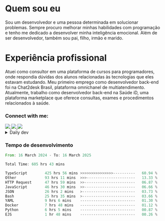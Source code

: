 # Quem sou eu
Sou um desenvolvedor e uma pessoa determinada em solucionar problemas. Sempre procuro melhorar minhas habilidades com programação e tenho me dedicado a desenvolver minha inteligência emocional. Além de ser desenvolvedor, também sou pai, filho, irmão e marido.

# Experiência profissional
Atuei como consultor em uma plataforma de cursos para programadores, onde respondia dúvidas dos alunos relacionadas às tecnologias que eles estavam estudando.
Meu primeiro emprego como desenvolvedor back-end foi na Chat2desk Brasil, plataforma omnichanel de multiatendimento.
Atualmente, trabalho como desenvolvedor back-end na Saúde iD, uma plataforma marketplace que oferece consultas, exames e procedimentos relacionados à saúde.

### Connect with me:
<a href="https://www.linkedin.com/in/theusmoreira" target="_blank" >
<img src="https://img.shields.io/badge/linkedin-%230077B5.svg?&style=for-the-badge&logo=linkedin&logoColor=white ">
</a>
<a href="https://www.instagram.com/matheus.s.moreira/" target="_blank">
<img src="https://img.shields.io/badge/instagram-%23E4405F.svg?&style=for-the-badge&logo=instagram&logoColor=white">
</a>
<a href="mailto:matheussm301@gmail.com"  target="_blank">
<img src="https://img.shields.io/badge/gmail-%23E4405F.svg?&style=for-the-badge&logo=gmail&logoColor=white">
</a>


<details>
  <summary>Daily dev </summary>
<p>
  <a href="https://app.daily.dev/matheussantos"><img src="https://github.com/matheus-santos-moreira/matheus-santos-moreira/blob/master/devcard.svg" width="200" alt="Matheus Santos's Dev Card"/></a>
 </p>
</details>

<h3>Tempo de desenvolvimento</h3>

<!--START_SECTION:waka-->

```rust
From: 16 March 2024 - To: 16 March 2025

Total Time: 605 hrs 43 mins

TypeScript        425 hrs 56 mins >>>>>>>>>>>>>>>----------   60.94 %
Other             93 hrs 11 mins  >>>----------------------   13.33 %
HTTP Request      47 hrs 59 mins  >>-----------------------   06.87 %
JavaScript        46 hrs 30 mins  >>-----------------------   06.66 %
JSON              26 hrs 2 mins   >------------------------   03.73 %
Bash              25 hrs 35 mins  >------------------------   03.66 %
YAML              9 hrs 6 mins    -------------------------   01.30 %
Docker            7 hrs 48 mins   -------------------------   01.12 %
Python            6 hrs 5 mins    -------------------------   00.87 %
EJS               1 hr 48 mins    -------------------------   00.26 %
```

<!--END_SECTION:waka-->
